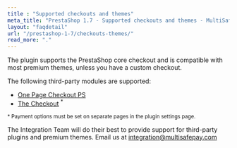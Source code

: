 ```yaml
---
title : "Supported checkouts and themes"
meta_title: "PrestaShop 1.7 - Supported checkouts and themes - MultiSafepay Docs"
layout: "faqdetail"
url: "/prestashop-1-7/checkouts-themes/"
read_more: "."
---
```


The plugin supports the PrestaShop core checkout and is compatible with most premium themes, unless you have a custom checkout.

The following third-party modules are supported:

- <a href="https://addons.prestashop.com/en/express-checkout-process/8503-one-page-checkout-ps-easy-fast-intuitive.html" target="_blank">One Page Checkout PS</a>
- <a href="https://addons.prestashop.com/en/express-checkout-process/42005-the-checkout.html" target="_blank">The Checkout</a> <sup>*</sup>

<small>* Payment options must be set on separate pages in the plugin settings page.</small>

The Integration Team will do their best to provide support for third-party plugins and premium themes. Email us at <integration@multisafepay.com>
